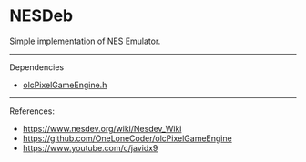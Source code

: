 # NESDeb

Simple implementation of NES Emulator. 


---

Dependencies
- [olcPixelGameEngine.h](https://github.com/OneLoneCoder/olcPixelGameEngine)

---
References: 
- https://www.nesdev.org/wiki/Nesdev_Wiki
- https://github.com/OneLoneCoder/olcPixelGameEngine
- https://www.youtube.com/c/javidx9
